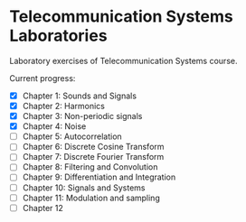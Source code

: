 # Telecommunication Systems Laboratories
Laboratory exercises of Telecommunication Systems course.

Current progress:
- [x] Chapter 1: Sounds and Signals
- [x] Chapter 2: Harmonics
- [x] Chapter 3: Non-periodic signals
- [x] Chapter 4: Noise
- [ ] Chapter 5: Autocorrelation
- [ ] Chapter 6: Discrete Cosine Transform
- [ ] Chapter 7: Discrete Fourier Transform
- [ ] Chapter 8: Filtering and Convolution
- [ ] Chapter 9: Differentiation and Integration
- [ ] Chapter 10: Signals and Systems
- [ ] Chapter 11: Modulation and sampling
- [ ] Chapter 12
